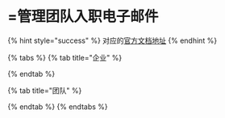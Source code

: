 # =管理团队入职电子邮件

{% hint style="success" %}
对应的[官方文档地址](https://bitwarden.com/help/admin-team-onboarding-emails/)
{% endhint %}

{% tabs %}
{% tab title="企业" %}

{% endtab %}

{% tab title="团队" %}

{% endtab %}
{% endtabs %}
